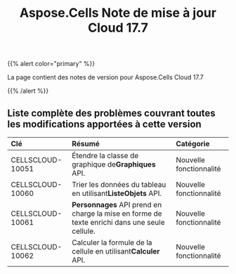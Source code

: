 ﻿---
title: Aspose.Cells Note de mise à jour Cloud 17.7
second_title: Aspose.Cells Cloud Documen
type: docs
url: /fr/aspose-cells-cloud-17-7-release-notes/
aliases: [/aspose-cells-for-cloud-17-7-release-notes/]
description: Aspose.Cells Cloud prend en charge Excel pour créer, convertir, fusionner, diviser, protéger, opération d'objet interne, etc.
weight: 50
---
{{% alert color="primary" %}} 

La page contient des notes de version pour Aspose.Cells Cloud 17.7

{{% /alert %}} 
## **Liste complète des problèmes couvrant toutes les modifications apportées à cette version**

|**Clé**|**Résumé**|**Catégorie**|
|:- |:- |:- |
|CELLSCLOUD-10051| Étendre la classe de graphique de**Graphiques** API.|Nouvelle fonctionnalité|
|CELLSCLOUD-10060| Trier les données du tableau en utilisant**ListeObjets** API.|Nouvelle fonctionnalité|
|CELLSCLOUD-10061|**Personnages** API prend en charge la mise en forme de texte enrichi dans une seule cellule.|Nouvelle fonctionnalité|
|CELLSCLOUD-10062| Calculer la formule de la cellule en utilisant**Calculer** API.|Nouvelle fonctionnalité|



